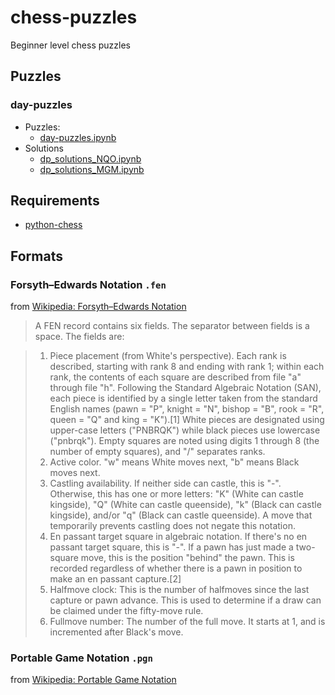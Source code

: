 # chess-puzzles
Beginner level chess puzzles

## Puzzles
### day-puzzles
- Puzzles:
    - [day-puzzles.ipynb](day-puzzles.ipynb)
- Solutions
    - [dp_solutions_NQO.ipynb](solutions/dp-solutions_NQO.ipynb)
    - [dp_solutions_MGM.ipynb](solutions/dp-solutions_MGM.ipynb)

## Requirements
- [python-chess](https://python-chess.readthedocs.io/en/latest/)

## Formats

### Forsyth–Edwards Notation `.fen` 
from [Wikipedia: Forsyth–Edwards Notation](https://en.wikipedia.org/wiki/Forsyth–Edwards_Notation)
> A FEN record contains six fields. The separator between fields is a space. The fields are:

> 1. Piece placement (from White's perspective). Each rank is described, starting with rank 8 and ending with rank 1; within each rank, the contents of each square are described from file "a" through file "h". Following the Standard Algebraic Notation (SAN), each piece is identified by a single letter taken from the standard English names (pawn = "P", knight = "N", bishop = "B", rook = "R", queen = "Q" and king = "K").[1] White pieces are designated using upper-case letters ("PNBRQK") while black pieces use lowercase ("pnbrqk"). Empty squares are noted using digits 1 through 8 (the number of empty squares), and "/" separates ranks.
> 2. Active color. "w" means White moves next, "b" means Black moves next.
> 3. Castling availability. If neither side can castle, this is "-". Otherwise, this has one or more letters: "K" (White can castle kingside), "Q" (White can castle queenside), "k" (Black can castle kingside), and/or "q" (Black can castle queenside). A move that temporarily prevents castling does not negate this notation.
> 4. En passant target square in algebraic notation. If there's no en passant target square, this is "-". If a pawn has just made a two-square move, this is the position "behind" the pawn. This is recorded regardless of whether there is a pawn in position to make an en passant capture.[2]
> 5. Halfmove clock: This is the number of halfmoves since the last capture or pawn advance. This is used to determine if a draw can be claimed under the fifty-move rule.
> 6. Fullmove number: The number of the full move. It starts at 1, and is incremented after Black's move.


### Portable Game Notation `.pgn`
from [Wikipedia: Portable Game Notation](https://en.wikipedia.org/wiki/Portable_Game_Notation)
